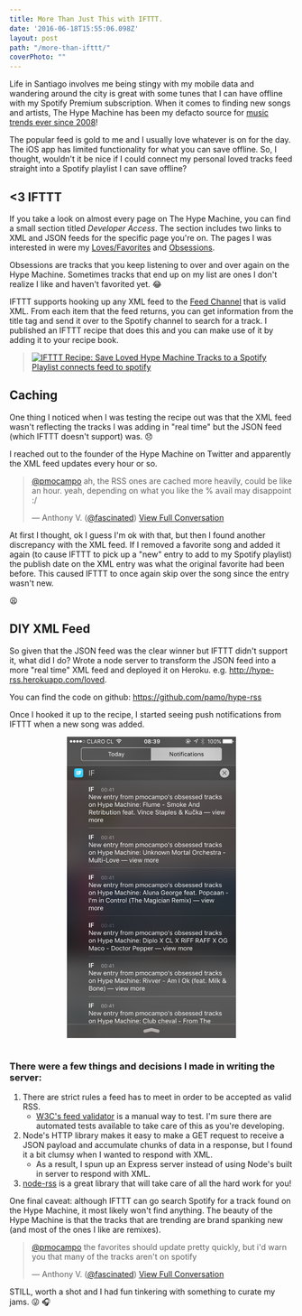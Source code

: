 ```yaml
---
title: More Than Just This with IFTTT.
date: '2016-06-18T15:55:06.098Z'
layout: post
path: "/more-than-ifttt/"
coverPhoto: ""
---
```


Life in Santiago involves me being stingy with my mobile data and wandering around the city is great with some tunes that I can have offline with my Spotify Premium subscription.
When it comes to finding new songs and artists, The Hype Machine has been my defacto source for [music trends ever since 2008](http://hypem.com/pmocampo)!

The popular feed is gold to me and I usually love whatever is on for the day. The iOS app has limited functionality for what you can save offline.
So, I thought, wouldn't it be nice if I could connect my personal loved tracks feed straight into a Spotify playlist I can save offline?

## <3 IFTTT

If you take a look on almost every page on The Hype Machine, you can find a small section titled *Developer Access*.
The section includes two links to XML and JSON feeds for the specific page you're on. The pages I was interested in were my [Loves/Favorites](http://hypem.com/pmocampo) and [Obsessions](http://hypem.com/pmocampo/obsessed).

Obsessions are tracks that you keep listening to over and over again on the Hype Machine. Sometimes tracks that end up on my list are ones I don't realize I like and haven't favorited yet. :joy:

IFTTT supports hooking up any XML feed to the [Feed Channel](http://ifttt.com/feed) that is valid XML. From each item that the feed returns, you can get information from the title tag and send it over to the Spotify channel to search for a track.
I published an IFTTT recipe that does this and you can make use of it by adding it to your recipe book.

> <a href="https://ifttt.com/view_embed_recipe/429610-save-loved-hype-machine-tracks-to-a-spotify-playlist" target = "_blank" class="embed_recipe embed_recipe-l_52" id= "embed_recipe-429610"><img src= 'https://ifttt.com/recipe_embed_img/429610' alt="IFTTT Recipe: Save Loved Hype Machine Tracks to a Spotify Playlist connects feed to spotify"/></a>

## Caching

One thing I noticed when I was testing the recipe out was that the XML feed wasn't reflecting the tracks I was adding in "real time" but the JSON feed (which IFTTT doesn't support) was. :disappointed:

I reached out to the founder of the Hype Machine on Twitter and apparently the XML feed updates every hour or so.
<blockquote class="twitter-tweet" data-lang="en" data-conversation="none">
<p lang="en" dir="ltr"><a href="https://twitter.com/pmocampo">@pmocampo</a> ah, the RSS ones are cached more heavily, could be like an hour. yeah, depending on what you like the % avail may disappoint :/</p>&mdash; Anthony V. (<a href="https://twitter.com/fascinated">@fascinated</a>) <a href="https://twitter.com/fascinated/status/742774754638200832">View Full Conversation</a>
</blockquote>

At first I thought, ok I guess I'm ok with that, but then I found another discrepancy with the XML feed. If I removed a favorite song and added it again (to cause IFTTT to pick up a "new" entry to add to my Spotify playlist) the publish date on the XML entry was what the original favorite had been before.
This caused IFTTT to once again skip over the song since the entry wasn't new.

:weary:

## DIY XML Feed

So given that the JSON feed was the clear winner but IFTTT didn't support it, what did I do?
Wrote a node server to transform the JSON feed into a more "real time" XML feed and deployed it on Heroku.
e.g. http://hype-rss.herokuapp.com/loved.

You can find the code on github: https://github.com/pamo/hype-rss

Once I hooked it up to the recipe, I started seeing push notifications from IFTTT when a new song was added.

<img src="push_notifications.png" style="max-width: 300px; margin: auto; display: block" alt="iPhone Push notifications"/><br/>

### There were a few things and decisions I made in writing the server:

1. There are strict rules a feed has to meet in order to be accepted as valid RSS.
    * [W3C's feed validator](https://validator.w3.org/feed/) is a manual way to test. I'm sure there are automated tests available to take care of this as you're developing.
2. Node's HTTP library makes it easy to make a GET request to receive a JSON payload and accumulate chunks of data in a response, but I found it a bit clumsy when I wanted to respond with XML.
    * As a result, I spun up an Express server instead of using Node's built in server to respond with XML.
3. [node-rss](https://github.com/dylang/node-rss) is a great library that will take care of all the hard work for you!


One final caveat: although IFTTT can go search Spotify for a track found on the Hype Machine, it most likely won't find anything. The beauty of the Hype Machine is that the tracks that are trending are brand spanking new (and most of the ones I like are remixes).

<blockquote class="twitter-tweet" data-lang="en"><p lang="en" dir="ltr"><a href="https://twitter.com/pmocampo">@pmocampo</a> the favorites should update pretty quickly, but i&#39;d warn you that many of the tracks aren&#39;t on spotify</p>&mdash; Anthony V. (<a href="https://twitter.com/fascinated">@fascinated</a>) <a href="https://twitter.com/fascinated/status/742772304355164161">View Full Conversation</a></blockquote>

STILL, worth a shot and I had fun tinkering with something to curate my jams. :stuck_out_tongue_winking_eye: :headphones:

<script async src="//platform.twitter.com/widgets.js" charset="utf-8"></script>
<script async type="text/javascript" src= "//ifttt.com/assets/embed_recipe.js"></script>
